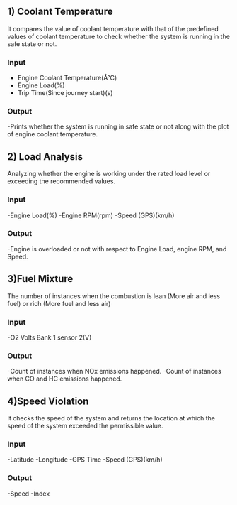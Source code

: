 ## 1) Coolant Temperature
It compares the value of coolant temperature with that of the predefined
values of coolant temperature to check whether the system is running in the safe state or not.

### Input
- Engine Coolant Temperature(Â°C)
- Engine Load(%)
- Trip Time(Since journey start)(s)

### Output
-Prints whether the system is running in safe state or not along with the plot of engine
coolant temperature.

## 2) Load Analysis
Analyzing whether the engine is working under the rated load level or exceeding
the recommended values.

### Input
-Engine Load(%)
-Engine RPM(rpm)
-Speed (GPS)(km/h)

### Output
-Engine is overloaded or not with respect to Engine Load, engine RPM, and Speed.

## 3)Fuel Mixture
The number of instances when the combustion is lean (More air and
less fuel) or rich (More fuel and less air)

### Input
-O2 Volts Bank 1 sensor 2(V)

### Output
-Count of instances when NOx emissions happened.
-Count of instances when CO and HC emissions happened.

## 4)Speed Violation
It checks the speed of the system and returns the location at which the speed
of the system exceeded the permissible value.

 ### Input
-Latitude
-Longitude
-GPS Time
-Speed (GPS)(km/h)

 ### Output
-Speed
-Index




